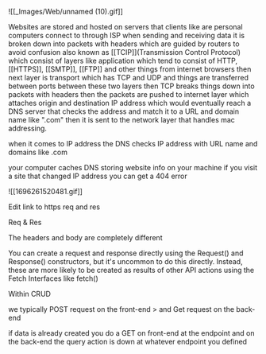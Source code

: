 ![[_Images/Web/unnamed (10).gif]]

Websites are stored and hosted on servers that clients like are personal computers connect to through ISP when sending and receiving data it is broken down into packets with headers which are guided by routers to avoid confusion also known as [[TCIP]](Transmission Control Protocol) which consist of layers like application which tend to consist of HTTP, [[HTTPS]], [[SMTP]], [[FTP]] and other things from internet browsers then next layer is transport which has TCP and UDP and things are transferred between ports between these two layers then TCP breaks things down into packets with headers then the packets are pushed to internet layer which attaches origin and destination IP address which would eventually reach a DNS server that checks the address and match it to a URL and domain name like ".com" then it is sent to the network layer that handles mac addressing.  
  
when it comes to IP address the DNS checks IP address with URL name and domains like .com  
  
your computer caches DNS storing website info on your machine if you visit a site that changed IP address you can get a 404 error


![[1696261520481.gif]]


Edit
link to https req and res

Req & Res

The headers and body are completely different 

You can create a request and response directly using the Request() and Response() constructors, but it's uncommon to do this directly. Instead, these are more likely to be created as results of other API actions using the Fetch Interfaces like fetch() 

Within CRUD  

we typically POST request on the front-end > and Get request on the back-end 

if data is already created you do a GET on front-end at the endpoint and on the back-end the query action is down at whatever endpoint you defined